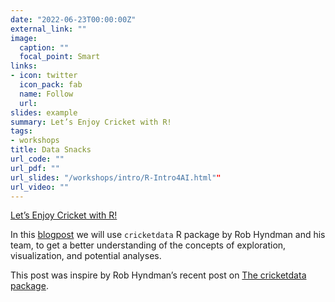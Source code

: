 ```yaml
---
date: "2022-06-23T00:00:00Z"
external_link: ""
image:
  caption: ""
  focal_point: Smart
links:
- icon: twitter
  icon_pack: fab
  name: Follow
  url: 
slides: example
summary: Let’s Enjoy Cricket with R!
tags:
- workshops
title: Data Snacks
url_code: ""
url_pdf: ""
url_slides: "/workshops/intro/R-Intro4AI.html""
url_video: ""
---
```


[Let’s Enjoy Cricket with R!](/workshops/Introduction-to-TIdy-Tools.html)

In this [blogpost](/workshops/Introduction-to-TIdy-Tools.html) we will use `cricketdata` R package by Rob Hyndman and his team, to get a better understanding of the concepts of exploration, visualization, and potential analyses.

This post was inspire by Rob Hyndman’s recent post on [The cricketdata package](https://robjhyndman.com/hyndsight/cricketdata/).
